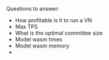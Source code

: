 Questions to answer:
- How profitable is it to run a VN
- Max TPS
- What is the optimal committee size
- Model wasm times
- Model wasm memory
- 
